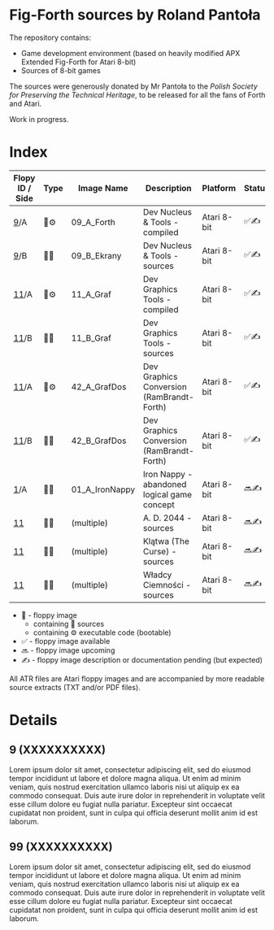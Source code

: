 # Fig-Forth sources by Roland Pantoła

The repository contains:
* Game development environment (based on heavily modified APX Extended Fig-Forth for Atari 8-bit)
* Sources of 8-bit games

The sources were generously donated by Mr Pantoła to the *Polish Society for Preserving the Technical Heritage*, to be released for all the fans of Forth and Atari.

Work in progress.

# Index

| Flopy ID / Side  |Type| Image Name | Description | Platform  | Status |
| --        |----| ---------- | ----------- | --------- | ------ |
| [9](#9)/A   |💾⚙️| 09_A_Forth | Dev Nucleus & Tools - compiled | Atari 8-bit | ✅✍️ |
| [9](#9)/B   |💾📝| 09_B_Ekrany | Dev Nucleus & Tools - sources | Atari 8-bit | ✅✍️ |
| [11](#11)/A |💾⚙️| 11_A_Graf | Dev Graphics Tools - compiled | Atari 8-bit | ✅✍️ |
| [11](#11)/B |💾📝| 11_B_Graf | Dev Graphics Tools - sources | Atari 8-bit | ✅✍️ |
| [11](#11)/A |💾⚙️| 42_A_GrafDos | Dev Graphics Conversion (RamBrandt-Forth) | Atari 8-bit | ✅✍️ |
| [11](#11)/B |💾📝| 42_B_GrafDos | Dev Graphics Conversion (RamBrandt-Forth) | Atari 8-bit | ✅✍️ |
| [1](#1)/A   |💾📝| 01_A_IronNappy | Iron Nappy - abandoned logical game concept | Atari 8-bit | 🔜✍️ |
| [11](#11) |💾📝| (multiple) | A. D. 2044 - sources | Atari 8-bit | 🔜✍️ |
| [11](#11) |💾📝| (multiple) | Klątwa (The Curse) - sources | Atari 8-bit | 🔜✍️ |
| [11](#11) |💾📝| (multiple) | Władcy Ciemności - sources | Atari 8-bit | 🔜✍️ |

* 💾 - floppy image
  - containing 📝 sources
  - containing ⚙️ executable code (bootable)
* ✅ - floppy image available
* 🔜 - floppy image upcoming
* ✍️ - floppy image description or documentation pending (but expected)

All ATR files are Atari floppy images and are accompanied by more readable source extracts (TXT and/or PDF files).

# Details

## 9 (XXXXXXXXXX)

Lorem ipsum dolor sit amet, consectetur adipiscing elit, sed do eiusmod tempor incididunt ut labore et dolore magna aliqua. Ut enim ad minim veniam, quis nostrud exercitation ullamco laboris nisi ut aliquip ex ea commodo consequat. Duis aute irure dolor in reprehenderit in voluptate velit esse cillum dolore eu fugiat nulla pariatur. Excepteur sint occaecat cupidatat non proident, sunt in culpa qui officia deserunt mollit anim id est laborum.

## 99 (XXXXXXXXXX)

Lorem ipsum dolor sit amet, consectetur adipiscing elit, sed do eiusmod tempor incididunt ut labore et dolore magna aliqua. Ut enim ad minim veniam, quis nostrud exercitation ullamco laboris nisi ut aliquip ex ea commodo consequat. Duis aute irure dolor in reprehenderit in voluptate velit esse cillum dolore eu fugiat nulla pariatur. Excepteur sint occaecat cupidatat non proident, sunt in culpa qui officia deserunt mollit anim id est laborum.




